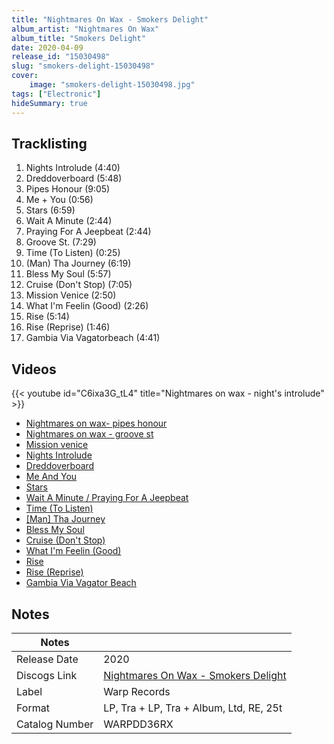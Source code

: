 ```yaml
---
title: "Nightmares On Wax - Smokers Delight"
album_artist: "Nightmares On Wax"
album_title: "Smokers Delight"
date: 2020-04-09
release_id: "15030498"
slug: "smokers-delight-15030498"
cover:
    image: "smokers-delight-15030498.jpg"
tags: ["Electronic"]
hideSummary: true
---
```


## Tracklisting
1. Nights Introlude (4:40)
2. Dreddoverboard (5:48)
3. Pipes Honour (9:05)
4. Me + You (0:56)
5. Stars (6:59)
6. Wait A Minute (2:44)
7. Praying For A Jeepbeat (2:44)
8. Groove St. (7:29)
9. Time (To Listen) (0:25)
10. (Man) Tha Journey (6:19)
11. Bless My Soul (5:57)
12. Cruise (Don't Stop) (7:05)
13. Mission Venice (2:50)
14. What I'm Feelin (Good) (2:26)
15. Rise (5:14)
16. Rise (Reprise) (1:46)
17. Gambia Via Vagatorbeach (4:41)

## Videos
{{< youtube id="C6ixa3G_tL4" title="Nightmares on wax - night's introlude" >}}
- [Nightmares on wax- pipes honour](https://www.youtube.com/watch?v=UiiGWxO-VkY)
- [Nightmares on wax - groove st](https://www.youtube.com/watch?v=tBg48HzyrQQ)
- [Mission venice](https://www.youtube.com/watch?v=X_w8Qfc5X_k)
- [Nights Introlude](https://www.youtube.com/watch?v=U6v5Ec2-D4Q)
- [Dreddoverboard](https://www.youtube.com/watch?v=_U8jWlq5wRI)
- [Me And You](https://www.youtube.com/watch?v=gd7PMEPHH6E)
- [Stars](https://www.youtube.com/watch?v=zCoXzl_QrKM)
- [Wait A Minute / Praying For A Jeepbeat](https://www.youtube.com/watch?v=_qwCWBLPeGE)
- [Time (To Listen)](https://www.youtube.com/watch?v=F_7-0sOzLuE)
- [[Man] Tha Journey](https://www.youtube.com/watch?v=QViFdm8qm6A)
- [Bless My Soul](https://www.youtube.com/watch?v=iN_Ffodrp2E)
- [Cruise (Don't Stop)](https://www.youtube.com/watch?v=RRF7ujXDZDY)
- [What I'm Feelin (Good)](https://www.youtube.com/watch?v=bQXFe5o1vtw)
- [Rise](https://www.youtube.com/watch?v=su0mR4_z2so)
- [Rise (Reprise)](https://www.youtube.com/watch?v=R2De1CYzhjk)
- [Gambia Via Vagator Beach](https://www.youtube.com/watch?v=W7rViKD1BZw)

## Notes

| Notes          |             |
| ---------------| ----------- |
| Release Date   | 2020 |
| Discogs Link   | [Nightmares On Wax - Smokers Delight](https://www.discogs.com/release/15030498) |
| Label          | Warp Records |
| Format         | LP, Tra + LP, Tra + Album, Ltd, RE, 25t |
| Catalog Number | WARPDD36RX |

